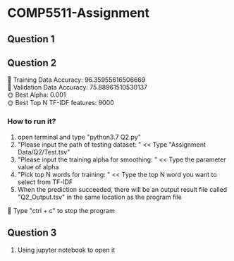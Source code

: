 # COMP5511-Assignment

## Question 1

## Question 2

🌝 Training Data Accuracy: 96.35955616506669 <br>
🌚 Validation Data Accuracy: 75.88961510530137 <br>
🌞 Best Alpha: 0.001 <br>
🌞 Best Top N TF-IDF features: 9000 <br>

### How to run it?

1. open terminal and type "python3.7 Q2.py"
2. "Please input the path of testing dataset: " << Type "Assignment Data/Q2/Test.tsv"
3. "Please input the training alpha for smoothing: " << Type the parameter value of alpha
4. "Pick top N words for training: " << Type the top N word you want to select from TF-IDF
5. When the prediction succeeded, there will be an output result file called "Q2_Output.tsv" in the same location as the
   program file <br>

🌟 Type "ctrl + c" to stop the program

## Question 3

1. Using jupyter notebook to open it